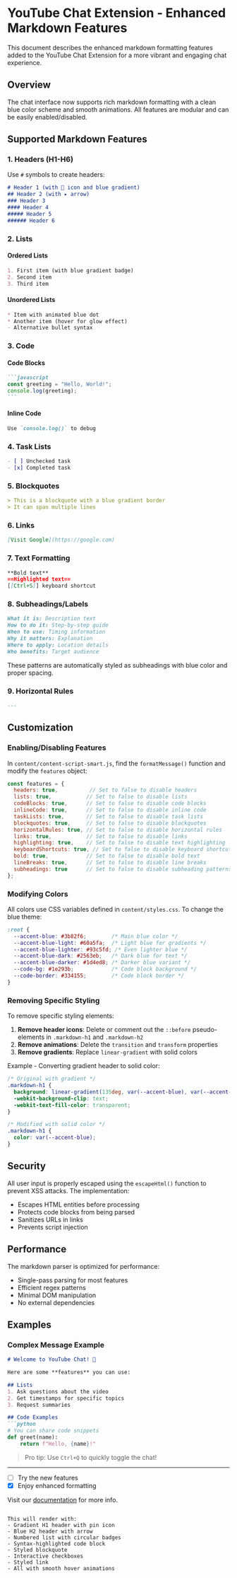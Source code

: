 # YouTube Chat Extension - Enhanced Markdown Features

This document describes the enhanced markdown formatting features added to the YouTube Chat Extension for a more vibrant and engaging chat experience.

## Overview

The chat interface now supports rich markdown formatting with a clean blue color scheme and smooth animations. All features are modular and can be easily enabled/disabled.

## Supported Markdown Features

### 1. Headers (H1-H6)

Use `#` symbols to create headers:

```markdown
# Header 1 (with 📌 icon and blue gradient)
## Header 2 (with ▸ arrow)
### Header 3
#### Header 4
##### Header 5
###### Header 6
```

### 2. Lists

#### Ordered Lists
```markdown
1. First item (with blue gradient badge)
2. Second item
3. Third item
```

#### Unordered Lists
```markdown
* Item with animated blue dot
* Another item (hover for glow effect)
- Alternative bullet syntax
```

### 3. Code

#### Code Blocks
````markdown
```javascript
const greeting = "Hello, World!";
console.log(greeting);
```
````

#### Inline Code
```markdown
Use `console.log()` to debug
```

### 4. Task Lists

```markdown
- [ ] Unchecked task
- [x] Completed task
```

### 5. Blockquotes

```markdown
> This is a blockquote with a blue gradient border
> It can span multiple lines
```

### 6. Links

```markdown
[Visit Google](https://google.com)
```

### 7. Text Formatting

```markdown
**Bold text**
==Highlighted text==
[[Ctrl+S]] keyboard shortcut
```

### 8. Subheadings/Labels

```markdown
What it is: Description text
How to do it: Step-by-step guide
When to use: Timing information
Why it matters: Explanation
Where to apply: Location details
Who benefits: Target audience
```

These patterns are automatically styled as subheadings with blue color and proper spacing.

### 9. Horizontal Rules

```markdown
---
```

## Customization

### Enabling/Disabling Features

In `content/content-script-smart.js`, find the `formatMessage()` function and modify the `features` object:

```javascript
const features = {
  headers: true,          // Set to false to disable headers
  lists: true,           // Set to false to disable lists
  codeBlocks: true,      // Set to false to disable code blocks
  inlineCode: true,      // Set to false to disable inline code
  taskLists: true,       // Set to false to disable task lists
  blockquotes: true,     // Set to false to disable blockquotes
  horizontalRules: true, // Set to false to disable horizontal rules
  links: true,           // Set to false to disable links
  highlighting: true,    // Set to false to disable text highlighting
  keyboardShortcuts: true, // Set to false to disable keyboard shortcuts
  bold: true,            // Set to false to disable bold text
  lineBreaks: true,      // Set to false to disable line breaks
  subheadings: true      // Set to false to disable subheading patterns
};
```

### Modifying Colors

All colors use CSS variables defined in `content/styles.css`. To change the blue theme:

```css
:root {
  --accent-blue: #3b82f6;        /* Main blue color */
  --accent-blue-light: #60a5fa;  /* Light blue for gradients */
  --accent-blue-lighter: #93c5fd; /* Even lighter blue */
  --accent-blue-dark: #2563eb;   /* Dark blue for text */
  --accent-blue-darker: #1d4ed8; /* Darker blue variant */
  --code-bg: #1e293b;            /* Code block background */
  --code-border: #334155;        /* Code block border */
}
```

### Removing Specific Styling

To remove specific styling elements:

1. **Remove header icons**: Delete or comment out the `::before` pseudo-elements in `.markdown-h1` and `.markdown-h2`
2. **Remove animations**: Delete the `transition` and `transform` properties
3. **Remove gradients**: Replace `linear-gradient` with solid colors

Example - Converting gradient header to solid color:
```css
/* Original with gradient */
.markdown-h1 {
  background: linear-gradient(135deg, var(--accent-blue), var(--accent-blue-light));
  -webkit-background-clip: text;
  -webkit-text-fill-color: transparent;
}

/* Modified with solid color */
.markdown-h1 {
  color: var(--accent-blue);
}
```

## Security

All user input is properly escaped using the `escapeHtml()` function to prevent XSS attacks. The implementation:
- Escapes HTML entities before processing
- Protects code blocks from being parsed
- Sanitizes URLs in links
- Prevents script injection

## Performance

The markdown parser is optimized for performance:
- Single-pass parsing for most features
- Efficient regex patterns
- Minimal DOM manipulation
- No external dependencies

## Examples

### Complex Message Example

```markdown
# Welcome to YouTube Chat! 📌

Here are some **features** you can use:

## Lists
1. Ask questions about the video
2. Get timestamps for specific topics
3. Request summaries

## Code Examples
```python
# You can share code snippets
def greet(name):
    return f"Hello, {name}!"
```

> Pro tip: Use `Ctrl+Q` to quickly toggle the chat!

---

- [ ] Try the new features
- [x] Enjoy enhanced formatting

Visit our [documentation](https://example.com) for more info.
```

This will render with:
- Gradient H1 header with pin icon
- Blue H2 header with arrow
- Numbered list with circular badges
- Syntax-highlighted code block
- Styled blockquote
- Interactive checkboxes
- Styled link
- All with smooth hover animations
